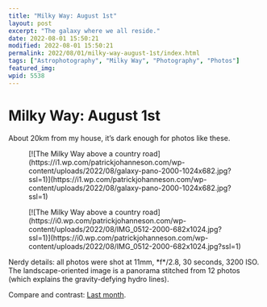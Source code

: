 ```yaml
---
title: "Milky Way: August 1st"
layout: post
excerpt: "The galaxy where we all reside."
date: 2022-08-01 15:50:21
modified: 2022-08-01 15:50:21
permalink: 2022/08/01/milky-way-august-1st/index.html
tags: ["Astrophotography", "Milky Way", "Photography", "Photos"]
featured_img: 
wpid: 5538
---
```


# Milky Way: August 1st

About 20km from my house, it’s dark enough for photos like these.

<div class="wp-block-jetpack-tiled-gallery aligncenter is-style-rectangular"><div class="tiled-gallery__gallery"><div class="tiled-gallery__row"><div class="tiled-gallery__col" style="flex-basis:69.19107%"><figure class="tiled-gallery__item">[![The Milky Way above a country road](https://i1.wp.com/patrickjohanneson.com/wp-content/uploads/2022/08/galaxy-pano-2000-1024x682.jpg?ssl=1)](https://i1.wp.com/patrickjohanneson.com/wp-content/uploads/2022/08/galaxy-pano-2000-1024x682.jpg?ssl=1)</figure></div><div class="tiled-gallery__col" style="flex-basis:30.80893%"><figure class="tiled-gallery__item">[![The Milky Way above a country road](https://i0.wp.com/patrickjohanneson.com/wp-content/uploads/2022/08/IMG_0512-2000-682x1024.jpg?ssl=1)](https://i0.wp.com/patrickjohanneson.com/wp-content/uploads/2022/08/IMG_0512-2000-682x1024.jpg?ssl=1)</figure></div></div></div></div>Nerdy details: all photos were shot at 11mm, *f*/2.8, 30 seconds, 3200 ISO. The landscape-oriented image is a panorama stitched from 12 photos (which explains the gravity-defying hydro lines).

Compare and contrast: [Last month](https://patrickjohanneson.com/2022/07/01/the-milky-way-july-1-2022/).